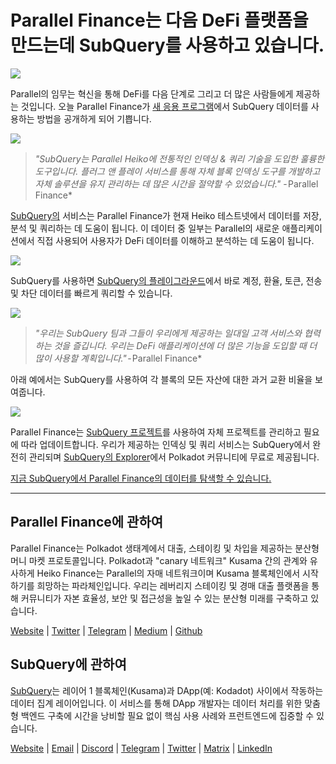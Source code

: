 # Parallel Finance는 다음 DeFi 플랫폼을 만드는데 SubQuery를 사용하고 있습니다.

![](https://cdn-images-1.medium.com/max/1600/1*WcFjuL_ncmHpgzVhaXDUdg.png)

Parallel의 임무는 혁신을 통해 DeFi를 다음 단계로 그리고 더 많은 사람들에게 제공하는 것입니다. 오늘 Parallel Finance가 [새 응용 프로그램](https://testnet.parallel.fi/#/overview)에서 SubQuery 데이터를 사용하는 방법을 공개하게 되어 기쁩니다.

![](https://cdn-images-1.medium.com/max/1600/1*5Ru0mv1hq86BuBhGwsmoqQ.png)

> *"SubQuery는 Parallel Heiko에 전통적인 인덱싱 & 쿼리 기술을 도입한 훌륭한 도구입니다. 플러그 앤 플레이 서비스를 통해 자체 블록 인덱싱 도구를 개발하고 자체 솔루션을 유지 관리하는 데 많은 시간을 절약할 수 있었습니다."* - Parallel Finance*

[SubQuery의](https://subquery.network/) 서비스는 Parallel Finance가 현재 Heiko 테스트넷에서 데이터를 저장, 분석 및 쿼리하는 데 도움이 됩니다. 이 데이터 중 일부는 Parallel의 새로운 애플리케이션에서 직접 사용되어 사용자가 DeFi 데이터를 이해하고 분석하는 데 도움이 됩니다.

![](https://miro.medium.com/max/1200/1*Lmk8BvWg2YYTDZggHN82VQ.gif)

SubQuery를 사용하면 [SubQuery의 플레이그라운드](https://explorer.subquery.network/subquery/parallel-finance/parallel-finance)에서 바로 계정, 환율, 토큰, 전송 및 차단 데이터를 빠르게 쿼리할 수 있습니다.

![](https://cdn-images-1.medium.com/max/1600/1*FDRgez-G26x1DkWqCkORMQ.png)

> *"우리는 SubQuery 팀과 그들이 우리에게 제공하는 일대일 고객 서비스와 협력하는 것을 즐깁니다. 우리는 DeFi 애플리케이션에 더 많은 기능을 도입할 때 더 많이 사용할 계획입니다."* - Parallel Finance*

아래 예에서는 SubQuery를 사용하여 각 블록의 모든 자산에 대한 과거 교환 비율을 보여줍니다.

![](https://cdn-images-1.medium.com/max/1600/1*yctQKMNqdOnICNblJk9njw.png)

Parallel Finance는 [SubQuery 프로젝트](https://project.subquery.network/)를 사용하여 자체 프로젝트를 관리하고 필요에 따라 업데이트합니다. 우리가 제공하는 인덱싱 및 쿼리 서비스는 SubQuery에서 완전히 관리되며 [SubQuery의 Explorer](https://explorer.subquery.network/)에서 Polkadot 커뮤니티에 무료로 제공됩니다.

[지금 SubQuery에서 Parallel Finance의 데이터를 탐색할 수 있습니다.](https://explorer.subquery.network/subquery/parallel-finance/parallel-finance)

* * * * *

## Parallel Finance에 관하여

Parallel Finance는 Polkadot 생태계에서 대출, 스테이킹 및 차입을 제공하는 분산형 머니 마켓 프로토콜입니다. Polkadot과 "canary 네트워크" Kusama 간의 관계와 유사하게 Heiko Finance는 Parallel의 자매 네트워크이며 Kusama 블록체인에서 시작하기를 희망하는 파라체인입니다. 우리는 레버리지 스테이킹 및 경매 대출 플랫폼을 통해 커뮤니티가 자본 효율성, 보안 및 접근성을 높일 수 있는 분산형 미래를 구축하고 있습니다.

[Website](https://parallel.fi/) | [Twitter](https://twitter.com/ParallelFi) | [Telegram](https://t.me/parallelfi) | [Medium](https://parallelfinance.medium.com/) | [Github](https://github.com/parallel-finance/parallel-dapp/blob/master/parallel.gif)

## SubQuery에 관하여

[SubQuery](https://subquery.network/)는 레이어 1 블록체인(Kusama)과 DApp(예: Kodadot) 사이에서 작동하는 데이터 집계 레이어입니다. 이 서비스를 통해 DApp 개발자는 데이터 처리를 위한 맞춤형 백엔드 구축에 시간을 낭비할 필요 없이 핵심 사용 사례와 프런트엔드에 집중할 수 있습니다.

[Website](https://subquery.network/) | [Email](mailto:hello@subquery.network) | [Discord](https://discord.com/invite/78zg8aBSMG) | [Telegram](https://t.me/subquerynetwork) | [Twitter](https://twitter.com/subquerynetwork) | [Matrix](https://matrix.to/#/#subquery:matrix.org) | [LinkedIn](https://www.linkedin.com/company/subquery)
